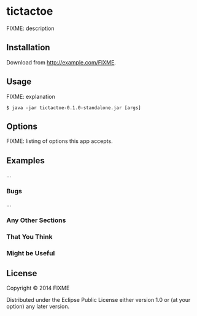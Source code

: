 # tictactoe

FIXME: description

## Installation

Download from http://example.com/FIXME.

## Usage

FIXME: explanation

    $ java -jar tictactoe-0.1.0-standalone.jar [args]

## Options

FIXME: listing of options this app accepts.

## Examples

...

### Bugs

...

### Any Other Sections
### That You Think
### Might be Useful

## License

Copyright © 2014 FIXME

Distributed under the Eclipse Public License either version 1.0 or (at
your option) any later version.
